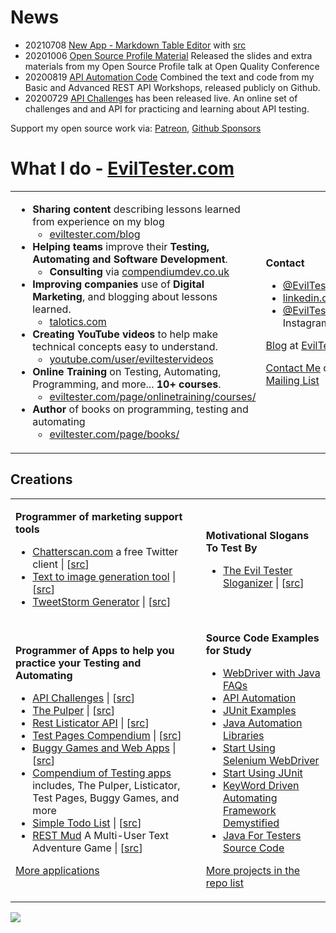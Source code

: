 # News
- 20210708 [New App - Markdown Table Editor](https://eviltester.github.io/grid-table-editor/) with [src](https://github.com/eviltester/grid-table-editor)
- 20201006 [Open Source Profile Material](https://github.com/eviltester/open-source-profile) Released the slides and extra materials from my Open Source Profile talk at Open Quality Conference
- 20200819 [API Automation Code](https://github.com/eviltester/automating-rest-api) Combined the text and code from my Basic and Advanced REST API Workshops, released publicly on Github.
- 20200729 [API Challenges](https://eviltester.com/apichallenges) has been released live. An online set of challenges and and API for practicing and learning about API testing.

Support my open source work via: [Patreon](https://patreon.com/eviltester), [Github Sponsors](https://github.com/sponsors/eviltester)

# What I do - [EvilTester.com](https://eviltester.com)

<table>
<tr><td>    

- **Sharing content** describing lessons learned from experience on my blog
    - [eviltester.com/blog](https://eviltester.com/blog)
- **Helping teams** improve their **Testing, Automating and Software Development**.
    - **Consulting** via [compendiumdev.co.uk](https://compendiumdev.co.uk)
- **Improving companies** use of **Digital Marketing**, and blogging about lessons learned.
    - [talotics.com](https://talotics.com)
- **Creating YouTube videos** to help make technical concepts easy to understand.
    - [youtube.com/user/eviltestervideos](https://youtube.com/user/eviltestervideos)
- **Online Training** on Testing, Automating, Programming, and more... **10+ courses**.
    - [eviltester.com/page/onlinetraining/courses/](https://www.eviltester.com/page/onlinetraining/courses/)
- **Author** of books on programming, testing and automating
    - [eviltester.com/page/books/](https://www.eviltester.com/page/books/)
</td>
<td>

**Contact**

- [@EvilTester](https://twitter.com/eviltester) on Twitter
- [linkedin.com/in/eviltester](https://www.linkedin.com/in/eviltester/)
- [@EvilTester](https://www.instagram.com/eviltester/) on Instagram

[Blog](https://eviltester.com/blog) at [EvilTester.com](https://eviltester.com)

[Contact Me](https://www.eviltester.com/page/contact/) or [Join my Mailing List](https://www.eviltester.com/page/emaillist/)
</td>
</tr>
</table>



## Creations

<table>
<tr><td>  

**Programmer of marketing support tools**

- [Chatterscan.com](https://chatterscan.com) a free Twitter client | [[src](https://github.com/eviltester/chatterscan)]
- [Text to image generation tool](https://talotics.com/apps/textimagertool/text-imager-tool/) | [[src](https://github.com/eviltester/textrenderer)]
- [TweetStorm Generator](https://talotics.com/apps/tweetstormer/tweetstorm-tool/) | [[src](https://github.com/talotics/tweetstormer)]

</td><td>

**Motivational Slogans To Test By**

- [The Evil Tester Sloganizer](https://www.eviltester.com/sloganizer) | [[src](https://github.com/eviltester/TestingApp/tree/master/java/testingapps/compendiumdevapps/src/main/resources/web/apps/sloganizer/version)]

</td>
</tr>
<tr>
<td>
    
**Programmer of Apps to help you practice your Testing and Automating**

- [API Challenges](https://apichallenges.herokuapp.com/) | [[src](https://github.com/eviltester/thingifier)]
- [The Pulper](https://thepulper.herokuapp.com) | [[src](https://github.com/eviltester/TestingApp/tree/master/java/testingapps/thepulper)]
- [Rest Listicator API](http://rest-list-system.herokuapp.com/listicator/) | [[src](https://github.com/eviltester/TestingApp/tree/master/java/testingapps/restlisticator)]
- [Test Pages Compendium](https://testpages.herokuapp.com/) | [[src](https://github.com/eviltester/TestingApp/tree/master/java/testingapps/seleniumtestpages)]
- [Buggy Games and Web Apps](https://eviltester.github.io/TestingApp/) | [[src](https://github.com/eviltester/TestingApp/tree/master/java/testingapps/compendiumdevapps/src/main/resources/web)]
- [Compendium of Testing apps](https://github.com/eviltester/TestingApp) includes, The Pulper, Listicator, Test Pages, Buggy Games, and more
- [Simple Todo List](https://eviltester.github.io/simpletodolist/todolists.html) | [[src](https://github.com/eviltester/simpletodolist)]
- [REST Mud](https://www.compendiumdev.co.uk/page.php?title=restmud) A Multi-User Text Adventure Game | [[src](https://github.com/eviltester/restmud)]

[More applications](https://www.eviltester.com/page/tools/)
    
</td><td>
    
**Source Code Examples for Study**

- [WebDriver with Java FAQs](https://github.com/eviltester/webdriverjavafaqs)
- [API Automation](https://github.com/eviltester/automating-rest-api)
- [JUnit Examples](https://github.com/eviltester/junitexamples)
- [Java Automation Libraries](https://github.com/eviltester/libraryexamples)
- [Start Using Selenium WebDriver](https://github.com/eviltester/startUsingSeleniumWebDriver)
- [Start Using JUnit](https://github.com/eviltester/startUsingJavaJUnit)
- [KeyWord Driven Automating Framework Demystified](https://github.com/eviltester/keywordDrivenAutomatingDrafts)
- [Java For Testers Source Code](https://github.com/eviltester/javaForTestersCode)
    
[More projects in the repo list](https://github.com/eviltester?tab=repositories)

</td>
</tr>
</table>

[![](/eviltester/eviltester/raw/master/github-eviltester-promo-6f.gif)](https://eviltester.com)


